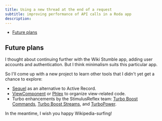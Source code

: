 ```yaml
---
title: Using a new thread at the end of a request
subtitle: improving performance of API calls in a Roda app
description:
---
```


- [Future plans](#future-plans)

## Future plans

I thought about continuing further with the Wiki Stumble app, adding user accounts and authentication. But I think minimalism suits this particular app.

So I'll come up with a new project to learn other tools that I didn't yet get a chance to explore:
  - [Sequel](https://sequel.jeremyevans.net/) as an alternative to Active Record.
  - [ViewComponent](https://viewcomponent.org/) or [Phlex](https://www.phlex.fun/) to organize view-related code.
  - Turbo enhancements by the StimulusReflex team: [Turbo Boost Commands](https://hopsoft.io/@turbo-boost/commands), [Turbo Boost Streams](https://hopsoft.io/@turbo-boost/streams), and [TurboPower](https://github.com/marcoroth/turbo_power).

In the meantime, I wish you happy Wikipedia-surfing!
